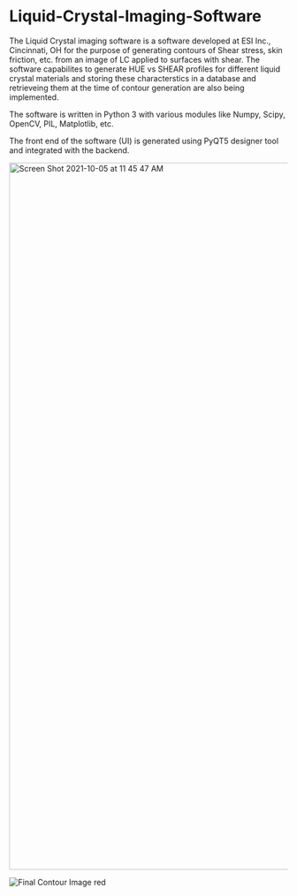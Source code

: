 # Liquid-Crystal-Imaging-Software

The Liquid Crystal imaging software is a software developed at ESI Inc., Cincinnati, OH for the purpose of generating contours of Shear stress, skin friction, etc. from an image of LC applied to surfaces with shear. The software capabilites to generate HUE vs SHEAR profiles for different liquid crystal materials and storing these characterstics in a database and retrieveing them at the time of contour generation are also being implemented. 

The software is written in Python 3 with various modules like Numpy, Scipy, OpenCV, PIL, Matplotlib, etc.

The front end of the software (UI) is generated using PyQT5 designer tool and integrated with the backend.

<img width="1279" alt="Screen Shot 2021-10-05 at 11 45 47 AM" src="https://user-images.githubusercontent.com/58865470/142721811-c7319858-dda7-4b4e-b7af-6701ef35f6b9.png">

![Final Contour Image red](https://user-images.githubusercontent.com/58865470/142721869-60d03191-e151-4a75-8998-108f06c4d2e9.png)

